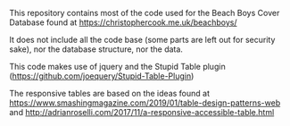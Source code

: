 This repository contains most of the code used for the Beach Boys Cover Database found at https://christophercook.me.uk/beachboys/

It does not include all the code base (some parts are left out for security sake), nor the database structure, nor the data.

This code makes use of jquery and the Stupid Table plugin (https://github.com/joequery/Stupid-Table-Plugin)

The responsive tables are based on the ideas found at https://www.smashingmagazine.com/2019/01/table-design-patterns-web and http://adrianroselli.com/2017/11/a-responsive-accessible-table.html